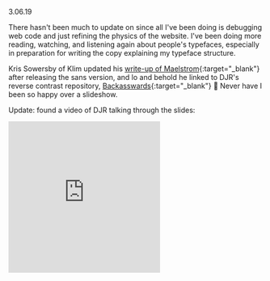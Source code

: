 <a name="03.06.19"></a>

<span class="log_date">3.06.19</span>

There hasn't been much to update on since all I've been doing is debugging web code and just refining the physics of the website. I've been doing more reading, watching, and listening again about people's typefaces, especially in preparation for writing the copy explaining my typeface structure.

Kris Sowersby of Klim updated his [write-up of Maelstrom](https://klim.co.nz/blog/maelstrom-design-information/){:target="_blank"} after releasing the sans version, and lo and behold he linked to DJR's reverse contrast repository, [Backasswards](https://djr.com/backasswards/){:target="_blank"} 🙏 Never have I been so happy over a slideshow.

Update: found a video of DJR talking through the slides:

<p><iframe height="300px" src="https://www.youtube.com/embed/p1hU-013MHU" frameborder="0" allow="accelerometer; encrypted-media; gyroscope; picture-in-picture" allowfullscreen></iframe></p>
